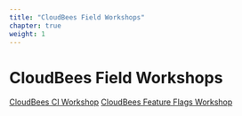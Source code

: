 ```yaml
---
title: "CloudBees Field Workshops"
chapter: true
weight: 1
---
```


# CloudBees Field Workshops

[CloudBees CI Workshop](/cloubees-ci/)
[CloudBees Feature Flags Workshop](/cloubees-feature-flags/)
